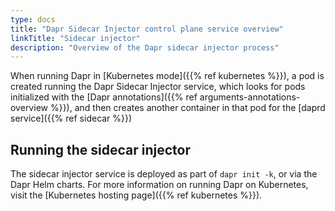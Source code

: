 ```yaml
---
type: docs
title: "Dapr Sidecar Injector control plane service overview"
linkTitle: "Sidecar injector"
description: "Overview of the Dapr sidecar injector process"
---
```


When running Dapr in [Kubernetes mode]({{% ref kubernetes %}}), a pod is created running the Dapr Sidecar Injector service, which looks for pods initialized with the [Dapr annotations]({{% ref arguments-annotations-overview %}}), and then creates another container in that pod for the [daprd service]({{% ref sidecar %}})

## Running the sidecar injector

The sidecar injector service is deployed as part of `dapr init -k`, or via the Dapr Helm charts. For more information on running Dapr on Kubernetes, visit the [Kubernetes hosting page]({{% ref kubernetes %}}).

